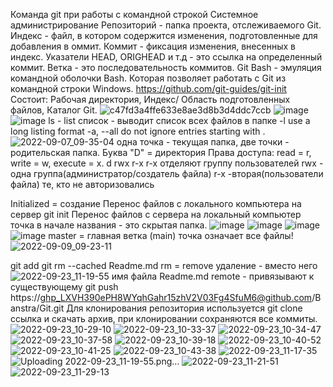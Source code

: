 Команда git при работы с командной строкой
Системное администрирование 
Репозиторий - папка проекта, отслеживаемого Git.
Индекс - файл, в котором содержится изменения, подготовленные для добавления в оммит.
Коммит - фиксация изменения, внесенных в индекс.
Указатели HEAD, ORIGHEAD и т.д - это ссылка на определенный коммит.
Ветка - это последовательность коммитов.
Git Bash - эмуляция командной оболочки Bash. Которая позволяет работать с Git из командной строки Windows.
https://github.com/git-guides/git-init
Состоит: Рабочая директория, Индекс/ Область подготовленных файлов, Каталог Git.
![c47fd3a4ffe633e8ae3d8b3d4ddc7ccb](https://user-images.githubusercontent.com/97594123/188800807-6f96ce5f-40ac-4b49-ad1f-1cff7eb86355.png)
![image](https://user-images.githubusercontent.com/97594123/188801119-186289fa-1ae6-49f1-a970-fc117a871613.png)
![image](https://user-images.githubusercontent.com/97594123/188803912-a2809ea6-3e3b-4ae4-ad51-a5ec5a6facfc.png)
ls - list список - выводит список всех файлов в папке
-l                         use a long listing format
-a, --all                  do not ignore entries starting with .
![2022-09-07_09-35-04](https://user-images.githubusercontent.com/97594123/188805980-5772230e-0e69-4454-8755-6146cb25b2ae.png)
одна точка - текущая папка, две точки - родительская папка.
Буква "D" = директория
Права доступа: read = r, write = w, execute = x.
d rwx r-x r-x
отделяют группу пользователей rwx - одна группа(администратор/создатель файла) r-x -вторая(пользователи файла) те, кто не авторизовались

Initialized = создание
Перенос файлов с локального компьютера на сервер
git init
Перенос файлов с сервера на локальный компьютер
точка в начале названия - это скрытая папка.
![image](https://user-images.githubusercontent.com/50214016/188814275-2a039f86-a81b-49ec-8848-6e85c706ec63.png)
![image](https://user-images.githubusercontent.com/97594123/188816459-8e415df3-4123-4629-ae4f-4507a1a4f0d2.png)
![image](https://user-images.githubusercontent.com/97594123/188817117-a4c98566-7a3f-4381-9d38-39596bdda648.png)
![image](https://user-images.githubusercontent.com/97594123/188817813-ecb42db6-3b42-4d92-b217-4e392538df59.png)
master = главная ветка (main)
точка означает все файлы!
![2022-09-09_09-23-11](https://user-images.githubusercontent.com/97594123/189284974-b56ff2fb-7b18-4366-baef-8c4e208fbcfe.png)


git add <name>
git rm --cached Readme.md
rm = remove удаление
<file> - вместо него![2022-09-23_11-19-55](https://user-images.githubusercontent.com/97594123/191919795-a4d6ca01-94dc-4c97-8b2c-b3c1838479c6.png)
 имя файла Readme.md
remote - привязывают к существующему
  git push https://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@github.com/Banstra/Git.git
Для клонирования репозитория используется git clone ссылка и скачать архив, при клонировании сохраняются все коммиты.
![2022-09-23_10-29-10](https://user-images.githubusercontent.com/97594123/191911254-66cfee40-c693-446b-a700-7d6ef05e0019.png)
![2022-09-23_10-33-37](https://user-images.githubusercontent.com/97594123/191911932-7ad3fe6b-156e-42a5-a2bd-8dcc430d7824.png)
![2022-09-23_10-34-47](https://user-images.githubusercontent.com/97594123/191912131-49b829cf-8ea0-4c24-af99-6f5383a7dd08.png)
![2022-09-23_10-37-58](https://user-images.githubusercontent.com/97594123/191912626-ecabcd06-d6d9-4151-92f1-9889b8c6e7c1.png)
![2022-09-23_10-39-18](https://user-images.githubusercontent.com/97594123/191912820-3e80846f-1523-4198-90d7-658c07b76e5c.png)
![2022-09-23_10-40-52](https://user-images.githubusercontent.com/97594123/191913081-756f475c-a1b6-45c6-acff-16c9146a3594.png)
![2022-09-23_10-41-25](https://user-images.githubusercontent.com/97594123/191913168-4775db4e-c91b-400c-8c2b-9876a3bcb507.png)
![2022-09-23_10-43-38](https://user-images.githubusercontent.com/97594123/191913527-401b18f1-2dd1-447b-9eb0-46891aeb472e.png)
![2022-09-23_11-17-35](https://user-images.githubusercontent.com/97594123/191919283-cc9ba0c8-f6df-441f-9747-bd24ce577817.png)
![Uploading 2022-09-23_11-19-55.png…]()
![2022-09-23_11-21-51](https://user-images.githubusercontent.com/97594123/191919957-146bfa60-7aae-421b-9f36-7cde18b86491.png)
![2022-09-23_11-29-13](https://user-images.githubusercontent.com/97594123/191921172-be457c14-2df5-458e-a714-46df9dac91d5.png)

